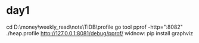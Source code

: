 

# day1

cd D:\money\weekly_read\note\TiDB\profile 
go tool pprof -http=":8082" ./heap.profile
http://127.0.0.1:8081/debug/pprof/
widnow:
pip install graphviz
